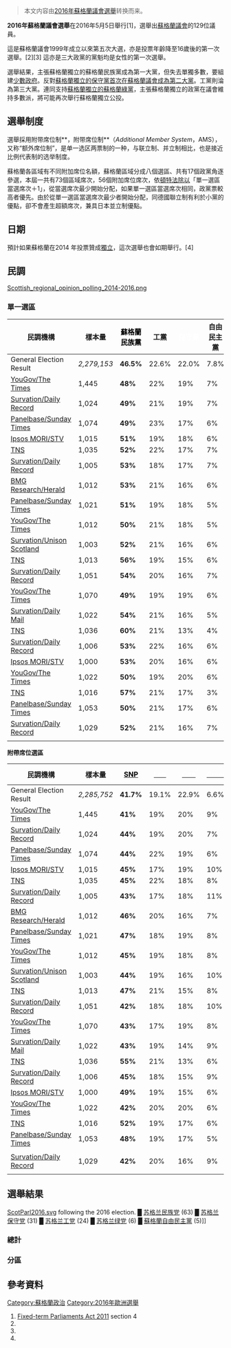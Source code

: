> 本文内容由[2016年蘇格蘭議會選舉](https://zh.wikipedia.org/wiki/2016年蘇格蘭議會選舉)转换而来。


**2016年蘇格蘭議會選舉**在2016年5月5日舉行\[1\]，選舉出[蘇格蘭議會](../Page/蘇格蘭議會.md "wikilink")的129位議員。

這是蘇格蘭議會1999年成立以來第五次大選，亦是投票年齡降至16歲後的第一次選舉。\[2\]\[3\] 這亦是三大政黨的黨魁均是女性的第一次選舉。

選舉結果，主張蘇格蘭獨立的蘇格蘭民族黨成為第一大黨，但失去單獨多數，要組建[少數政府](https://zh.wikipedia.org/wiki/少數政府 "wikilink")。反對[蘇格蘭獨立的保守黨首次在蘇格蘭議會成為第二大黨](https://zh.wikipedia.org/wiki/蘇格蘭獨立 "wikilink")。工黨則淪為第三大黨。連同支持[蘇格蘭獨立的蘇格蘭綠黨](https://zh.wikipedia.org/wiki/蘇格蘭獨立 "wikilink")，主張蘇格蘭獨立的政黨在議會維持多數派，將可能再次舉行蘇格蘭獨立公投。

## 選舉制度

選舉採用附带席位制**，附带席位制**（*Additional Member System*，AMS），又称“额外席位制”，是单一选区两票制的一种，与联立制、并立制相比，也是接近比例代表制的选举制度。

蘇格蘭各區域有不同附加席位名額，蘇格蘭區域分成八個選區、共有17個政黨角逐參選，本屆一共有73個區域席次，56個附加席位席次，依[頓特法除以](../Page/漢狄法.md "wikilink")「單一選區當選席次＋1」，從當選席次最少開始分配，如果單一選區當選席次相同，政黨票較高者優先。由於從單一選區當選席次最少者開始分配，同德國聯立制有利於小黨的優點，卻不會產生超額席次，兼具日本並立制優點。

## 日期

預計如果蘇格蘭在2014 年投票贊成[獨立](../Page/2014年苏格兰独立公投.md "wikilink")，這次選舉也會如期舉行。\[4\]

## 民調

[Scottish_regional_opinion_polling_2014-2016.png](https://zh.wikipedia.org/wiki/File:Scottish_regional_opinion_polling_2014-2016.png "fig:Scottish_regional_opinion_polling_2014-2016.png")

### 單一選區

| 民調機構                                                                                                                                                                        | 樣本量         | <span style="color:Black;">蘇格蘭民族黨</span> | 工黨    | <span style="color:White;">保守黨</span> | 自由民主黨 | 其他   | 領先        |
| --------------------------------------------------------------------------------------------------------------------------------------------------------------------------- | ----------- | ---------------------------------------- | ----- | ------------------------------------- | ----- | ---- | --------- |
| General Election Result                                                                                                                                                     | *2,279,153* | **46.5%**                                | 22.6% | 22.0%                                 | 7.8%  | 1.1% | **23.9%** |
| [YouGov/The Times](http://d25d2506sfb94s.cloudfront.net/cumulus_uploads/document/8t2kd33dkt/Times_FinalCall_Scotland_160504_Day1_W.pdf)                                     | 1,445       | **48%**                                  | 22%   | 19%                                   | 7%    | 4%   | 26%       |
| [Survation/Daily Record](http://survation.com/wp-content/uploads/2016/05/Final-DR-Scomnibus-010516DCCH-1c0d2h4-ltv.pdf)                                                     | 1,024       | **49%**                                  | 21%   | 19%                                   | 7%    | 5%   | 28%       |
| [Panelbase/Sunday Times](https://web.archive.org/web/20160610033109/http://panelbase.com/media/polls/W7181w6tablesforpublication280416.pdf)                                 | 1,074       | **49%**                                  | 23%   | 17%                                   | 6%    | 4%   | 26%       |
| [Ipsos MORI/STV](https://www.ipsos-mori.com/Assets/Docs/Polls/scotland-opinion-monitor-april-2016-tables.pdf)                                                               | 1,015       | **51%**                                  | 19%   | 18%                                   | 6%    | 6%   | 32%       |
| [TNS](http://www.tnsglobal.co.uk/press-release/fall-snp-support-still-dominant-holyrood-election-approaches)                                                                | 1,035       | **52%**                                  | 22%   | 17%                                   | 7%    | 3%   | 30%       |
| [Survation/Daily Record](http://survation.com/wp-content/uploads/2016/04/Scomnibus-IV-15661626471-140416DCCH-1c0d0h5.pdf)                                                   | 1,005       | **53%**                                  | 18%   | 17%                                   | 7%    | 5%   | 35%       |
| [BMG Research/Herald](http://www.bmgresearch.co.uk/wp-content/uploads/2016/04/CONFIDENTIAL-BMG-Poll-The-Herald-180416.xlsx)                                                 | 1,012       | **53%**                                  | 21%   | 16%                                   | 6%    | 3%   | 32%       |
| [Panelbase/Sunday Times](https://web.archive.org/web/20160513130808/http://panelbase.com/media/polls/W7181w5ScottishSundayTimesApril2016PolltablesForPublication150416.pdf) | 1,021       | **51%**                                  | 19%   | 18%                                   | 5%    | 7%   | 32%       |
| [YouGov/The Times](https://d25d2506sfb94s.cloudfront.net/cumulus_uploads/document/5ucqccoike/Times_Scotland_160411_Website_VI_Davidson_Dugdale.pdf)                         | 1,012       | **50%**                                  | 21%   | 18%                                   | 5%    | 6%   | 29%       |
| [Survation/Unison Scotland](http://survation.com/wp-content/uploads/2016/04/Full-Unison-Scotland-Tables-2220316DWCH-1c0d0h3.pdf)                                            | 1,003       | **52%**                                  | 21%   | 16%                                   | 6%    | 4%   | 31%       |
| [TNS](http://www.tns-bmrb.co.uk/press-release/large-preference-scotland-remaining-eu-many-still-unsure)                                                                     | 1,013       | **56%**                                  | 19%   | 15%                                   | 6%    | 3%   | 37%       |
| [Survation/Daily Record](http://survation.com/wp-content/uploads/2016/03/Full-Scomnibus-III-Tables-100316DCCH-1c0d5h1-1803.pdf)                                             | 1,051       | **54%**                                  | 20%   | 16%                                   | 7%    | 4%   | 34%       |
| [YouGov/The Times](https://d25d2506sfb94s.cloudfront.net/cumulus_uploads/document/hsxl98o8mw/TimesResults_160310_ScotlandVI&Trackers.pdf)                                   | 1,070       | **49%**                                  | 19%   | 19%                                   | 6%    | 7%   | 30%       |
| [Survation/Daily Mail](http://survation.com/wp-content/uploads/2016/03/Full-SDM-Tables-250216ARCH-1c0d2h2-0103.pdf)                                                         | 1,022       | **54%**                                  | 21%   | 16%                                   | 5%    | 4%   | 33%       |
| [TNS](http://www.tnsglobal.co.uk/press-release/snp-still-dominant-despite-efforts-challenge-record)                                                                         | 1,036       | **60%**                                  | 21%   | 13%                                   | 4%    | 2%   | 39%       |
| [Survation/Daily Record](http://survation.com/february-holyrood-voting-intention-survation-for-the-daily-record/)                                                           | 1,006       | **53%**                                  | 22%   | 16%                                   | 6%    | 3%   | 31%       |
| [Ipsos MORI/STV](https://www.ipsos-mori.com/Assets/Docs/Scotland/scottish-monitor-feb-2016-tables.pdf)                                                                      | 1,000       | **53%**                                  | 20%   | 16%                                   | 6%    | 5%   | 33%       |
| [YouGov/The Times](http://d25d2506sfb94s.cloudfront.net/cumulus_uploads/document/xqh3y5ghb2/TimesResults_JanFeb16_ScotlandVI_Leaders_Tax_Fracking_Refugees_Website.pdf)     | 1,022       | **50%**                                  | 19%   | 20%                                   | 6%    | 5%   | 30%       |
| [TNS](http://www.tnsglobal.co.uk/press-release/scottish-voters-favour-staying-eu-gap-narrowing)                                                                             | 1,016       | **57%**                                  | 21%   | 17%                                   | 3%    | 2%   | 36%       |
| [Panelbase/Sunday Times](http://www.panelbase.com/media/polls/CombinedGBtablesforpublicationv2180116.pdf)                                                                   | 1,053       | **50%**                                  | 21%   | 17%                                   | 6%    | 5%   | 29%       |
| [Survation/Daily Record](http://survation.com/8926-2/)                                                                                                                      | 1,029       | **52%**                                  | 21%   | 16%                                   | 7%    | 4%   | 31%       |
|                                                                                                                                                                             |             |                                          |       |                                       |       |      |           |

**附帶席位選區**

| 民調機構                                                                                                                                                                        | 樣本量         | [<span style="color:Black;">SNP</span>](https://zh.wikipedia.org/wiki/Scottish_National_Party "wikilink") | [<span style="color:White;">Lab</span>](https://zh.wikipedia.org/wiki/Labour_Party_\(UK\) "wikilink") | [<span style="color:White;">Con</span>](https://zh.wikipedia.org/wiki/Conservative_Party_\(UK\) "wikilink") | [<span style="color:White;">Green</span>](https://zh.wikipedia.org/wiki/Scottish_Green_Party "wikilink") | [<span style="color:Black;">Lib Dem</span>](https://zh.wikipedia.org/wiki/Liberal_Democrats_\(UK\) "wikilink") | [<span style="color:White;">UKIP</span>](https://zh.wikipedia.org/wiki/UKIP "wikilink") | 其他   | 領先        |
| --------------------------------------------------------------------------------------------------------------------------------------------------------------------------- | ----------- | --------------------------------------------------------------------------------------------------------- | ----------------------------------------------------------------------------------------------------- | ----------------------------------------------------------------------------------------------------------- | -------------------------------------------------------------------------------------------------------- | -------------------------------------------------------------------------------------------------------------- | --------------------------------------------------------------------------------------- | ---- | --------- |
| General Election Result                                                                                                                                                     | *2,285,752* | **41.7%**                                                                                                 | 19.1%                                                                                                 | 22.9%                                                                                                       | 6.6%                                                                                                     | 5.2%                                                                                                           | 2.0%                                                                                    | 2.0% | **18.8%** |
| [YouGov/The Times](http://d25d2506sfb94s.cloudfront.net/cumulus_uploads/document/8t2kd33dkt/Times_FinalCall_Scotland_160504_Day1_W.pdf)                                     | 1,445       | **41%**                                                                                                   | 19%                                                                                                   | 20%                                                                                                         | 9%                                                                                                       | 6%                                                                                                             | 4%                                                                                      | 1%   | 21%       |
| [Survation/Daily Record](http://survation.com/wp-content/uploads/2016/05/Final-DR-Scomnibus-010516DCCH-1c0d2h4-ltv.pdf)                                                     | 1,024       | **44%**                                                                                                   | 19%                                                                                                   | 20%                                                                                                         | 7%                                                                                                       | 6%                                                                                                             | 2%                                                                                      | 2%   | 24%       |
| [Panelbase/Sunday Times](https://web.archive.org/web/20160610033109/http://panelbase.com/media/polls/W7181w6tablesforpublication280416.pdf)                                 | 1,074       | **44%**                                                                                                   | 22%                                                                                                   | 19%                                                                                                         | 6%                                                                                                       | 4%                                                                                                             | 3%                                                                                      | \<1% | 22%       |
| [Ipsos MORI/STV](https://www.ipsos-mori.com/Assets/Docs/Polls/scotland-opinion-monitor-april-2016-tables.pdf)                                                               | 1,015       | **45%**                                                                                                   | 17%                                                                                                   | 19%                                                                                                         | 10%                                                                                                      | 7%                                                                                                             | 1%                                                                                      | \<1% | 26%       |
| [TNS](http://www.tnsglobal.co.uk/press-release/fall-snp-support-still-dominant-holyrood-election-approaches)                                                                | 1,035       | **45%**                                                                                                   | 22%                                                                                                   | 18%                                                                                                         | 8%                                                                                                       | 5%                                                                                                             | \<1%                                                                                    | \<1% | 23%       |
| [Survation/Daily Record](http://survation.com/wp-content/uploads/2016/04/Scomnibus-IV-15661626471-140416DCCH-1c0d0h5.pdf)                                                   | 1,005       | **43%**                                                                                                   | 17%                                                                                                   | 18%                                                                                                         | 11%                                                                                                      | 7%                                                                                                             | 4%                                                                                      | 2%   | 25%       |
| [BMG Research/Herald](http://www.bmgresearch.co.uk/wp-content/uploads/2016/04/CONFIDENTIAL-BMG-Poll-The-Herald-180416.xlsx)                                                 | 1,012       | **46%**                                                                                                   | 20%                                                                                                   | 16%                                                                                                         | 7%                                                                                                       | 6%                                                                                                             | 4%                                                                                      | 0%   | 26%       |
| [Panelbase/Sunday Times](https://web.archive.org/web/20160513130808/http://panelbase.com/media/polls/W7181w5ScottishSundayTimesApril2016PolltablesForPublication150416.pdf) | 1,021       | **47%**                                                                                                   | 18%                                                                                                   | 19%                                                                                                         | 8%                                                                                                       | 4%                                                                                                             | 3%                                                                                      | \<1% | 28%       |
| [YouGov/The Times](https://d25d2506sfb94s.cloudfront.net/cumulus_uploads/document/5ucqccoike/Times_Scotland_160411_Website_VI_Davidson_Dugdale.pdf)                         | 1,012       | **45%**                                                                                                   | 19%                                                                                                   | 18%                                                                                                         | 8%                                                                                                       | 5%                                                                                                             | 3%                                                                                      | 1%   | 26%       |
| [Survation/Unison Scotland](http://survation.com/wp-content/uploads/2016/04/Full-Unison-Scotland-Tables-2220316DWCH-1c0d0h3.pdf)                                            | 1,003       | **44%**                                                                                                   | 19%                                                                                                   | 16%                                                                                                         | 10%                                                                                                      | 7%                                                                                                             | 4%                                                                                      | 1%   | 25%       |
| [TNS](http://www.tns-bmrb.co.uk/press-release/large-preference-scotland-remaining-eu-many-still-unsure)                                                                     | 1,013       | **47%**                                                                                                   | 21%                                                                                                   | 15%                                                                                                         | 8%                                                                                                       | 6%                                                                                                             | 1%                                                                                      | –    | 26%       |
| [Survation/Daily Record](http://survation.com/wp-content/uploads/2016/03/Full-Scomnibus-III-Tables-100316DCCH-1c0d5h1-1803.pdf)                                             | 1,051       | **42%**                                                                                                   | 18%                                                                                                   | 18%                                                                                                         | 10%                                                                                                      | 6%                                                                                                             | 5%                                                                                      | 1%   | 24%       |
| [YouGov/The Times](https://d25d2506sfb94s.cloudfront.net/cumulus_uploads/document/hsxl98o8mw/TimesResults_160310_ScotlandVI&Trackers.pdf)                                   | 1,070       | **43%**                                                                                                   | 17%                                                                                                   | 19%                                                                                                         | 8%                                                                                                       | 5%                                                                                                             | 4%                                                                                      | 1%   | 24%       |
| [Survation/Daily Mail](http://survation.com/wp-content/uploads/2016/03/Full-SDM-Tables-250216ARCH-1c0d2h2-0103.pdf)                                                         | 1,022       | **43%**                                                                                                   | 19%                                                                                                   | 14%                                                                                                         | 9%                                                                                                       | 7%                                                                                                             | 6%                                                                                      | 1%   | 24%       |
| [TNS](http://www.tnsglobal.co.uk/press-release/snp-still-dominant-despite-efforts-challenge-record)                                                                         | 1,036       | **55%**                                                                                                   | 21%                                                                                                   | 13%                                                                                                         | 6%                                                                                                       | 4%                                                                                                             | –                                                                                       | –    | 34%       |
| [Survation/Daily Record](http://survation.com/february-holyrood-voting-intention-survation-for-the-daily-record/)                                                           | 1,006       | **45%**                                                                                                   | 18%                                                                                                   | 15%                                                                                                         | 9%                                                                                                       | 6%                                                                                                             | 6%                                                                                      | 1%   | 27%       |
| [Ipsos MORI/STV](https://www.ipsos-mori.com/Assets/Docs/Scotland/scottish-monitor-feb-2016-tables.pdf)                                                                      | 1,000       | **49%**                                                                                                   | 19%                                                                                                   | 15%                                                                                                         | 6%                                                                                                       | 8%                                                                                                             | 1%                                                                                      | 2%   | 30%       |
| [YouGov/The Times](http://d25d2506sfb94s.cloudfront.net/cumulus_uploads/document/xqh3y5ghb2/TimesResults_JanFeb16_ScotlandVI_Leaders_Tax_Fracking_Refugees_Website.pdf)     | 1,022       | **42%**                                                                                                   | 20%                                                                                                   | 20%                                                                                                         | 6%                                                                                                       | 5%                                                                                                             | 3%                                                                                      | 1%   | 22%       |
| [TNS](http://www.tnsglobal.co.uk/press-release/scottish-voters-favour-staying-eu-gap-narrowing)                                                                             | 1,016       | **52%**                                                                                                   | 19%                                                                                                   | 17%                                                                                                         | 6%                                                                                                       | 6%                                                                                                             | \<1%                                                                                    | 1%   | 33%       |
| [Panelbase/Sunday Times](http://www.panelbase.com/media/polls/CombinedGBtablesforpublicationv2180116.pdf)                                                                   | 1,053       | **48%**                                                                                                   | 19%                                                                                                   | 17%                                                                                                         | 5%                                                                                                       | 7%                                                                                                             | 2%                                                                                      | 1%   | 29%       |
|                                                                                                                                                                             |             |                                                                                                           |                                                                                                       |                                                                                                             |                                                                                                          |                                                                                                                |                                                                                         |      |           |
| [Survation/Daily Record](http://survation.com/8926-2/)                                                                                                                      | 1,029       | **42%**                                                                                                   | 20%                                                                                                   | 16%                                                                                                         | 9%                                                                                                       | 8%                                                                                                             | 5%                                                                                      | \<1% | 22%       |
|                                                                                                                                                                             |             |                                                                                                           |                                                                                                       |                                                                                                             |                                                                                                          |                                                                                                                |                                                                                         |      |           |

## 選舉結果

[ScotParl2016.svg](https://zh.wikipedia.org/wiki/File:ScotParl2016.svg "fig:ScotParl2016.svg") following the 2016 election.
<span style="color:{{Party meta/color/蘇格蘭民族黨}};">█</span> [苏格兰民族党](../Page/苏格兰民族党.md "wikilink") (63)
<span style="color:{{Party_meta/color/保守黨_(英國)}};">█</span> [苏格兰保守党](../Page/苏格兰保守党.md "wikilink") (31)
<span style="color:{{Party_meta/color/工党_(英国)}};">█</span> [苏格兰工党](../Page/苏格兰工党.md "wikilink") (24)
<span style="color:{{Party_meta/color/蘇格蘭綠黨}};">█</span> [苏格兰绿党](https://zh.wikipedia.org/wiki/苏格兰绿党 "wikilink") (6)
<span style="color:{{Party_meta/color/自由民主党_(英国)}};">█</span> [蘇格蘭自由民主黨](https://zh.wikipedia.org/wiki/蘇格蘭自由民主黨 "wikilink") (5)\]\]

### 總計

### 分區

## 參考資料

[Category:蘇格蘭政治](https://zh.wikipedia.org/wiki/Category:蘇格蘭政治 "wikilink") [Category:2016年歐洲選舉](https://zh.wikipedia.org/wiki/Category:2016年歐洲選舉 "wikilink")

1.  [Fixed-term Parliaments Act 2011](http://www.legislation.gov.uk/ukpga/2011/14/section/4/enacted) section 4
2.
3.
4.